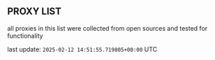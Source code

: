 ## PROXY LIST

all proxies in this list were collected from open sources and tested for functionality

last update: `2025-02-12 14:51:55.719805+00:00` UTC